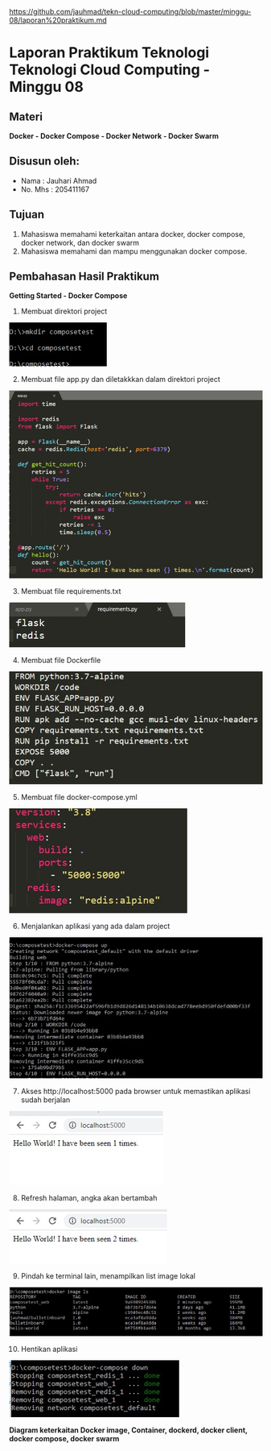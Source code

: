 
https://github.com/jauhmad/tekn-cloud-computing/blob/master/minggu-08/laporan%20praktikum.md
# Laporan Praktikum Teknologi Teknologi Cloud Computing - Minggu 08

## Materi

**Docker - Docker Compose - Docker Network - Docker Swarm**

## Disusun oleh:
* Nama : Jauhari Ahmad 
* No. Mhs : 205411167 


## Tujuan

1. Mahasiswa memahami keterkaitan antara docker, docker compose, docker network, dan docker swarm
2. Mahasiswa memahami dan mampu menggunakan docker compose.

## Pembahasan Hasil Praktikum

**Getting Started - Docker Compose**
1. Membuat direktori project

![Gambar 1](skrinsut/gambar_1.jpg)

2. Membuat file app.py dan diletakkkan dalam direktori project

![Gambar 2](skrinsut/gambar_2.jpg)

3. Membuat file requirements.txt

![Gambar 3](skrinsut/gambar_3.jpg)

4. Membuat file Dockerfile

![Gambar 4](skrinsut/gambar_4.jpg)

5. Membuat file docker-compose.yml

![Gambar 5](skrinsut/gambar_5.jpg)

6. Menjalankan aplikasi yang ada dalam project

![Gambar 6](skrinsut/gambar_6.jpg)

7. Akses http://localhost:5000 pada browser untuk memastikan aplikasi sudah berjalan

![Gambar 7](skrinsut/gambar_7.jpg)

8. Refresh halaman, angka akan bertambah

![Gambar 8](skrinsut/gambar_8.jpg)

9. Pindah ke terminal lain, menampilkan list image lokal

![Gambar 9](skrinsut/gambar_9.jpg)

10. Hentikan aplikasi

![Gambar 10](skrinsut/gambar_10.jpg)




**Diagram keterkaitan Docker image, Container, dockerd, docker client, docker compose, docker swarm**
